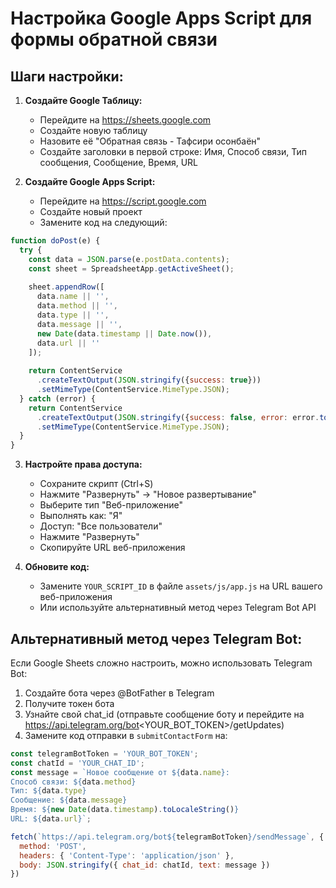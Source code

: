 # Настройка Google Apps Script для формы обратной связи

## Шаги настройки:

1. **Создайте Google Таблицу:**
   - Перейдите на https://sheets.google.com
   - Создайте новую таблицу
   - Назовите её "Обратная связь - Тафсири осонбаён"
   - Создайте заголовки в первой строке: Имя, Способ связи, Тип сообщения, Сообщение, Время, URL

2. **Создайте Google Apps Script:**
   - Перейдите на https://script.google.com
   - Создайте новый проект
   - Замените код на следующий:

```javascript
function doPost(e) {
  try {
    const data = JSON.parse(e.postData.contents);
    const sheet = SpreadsheetApp.getActiveSheet();
    
    sheet.appendRow([
      data.name || '',
      data.method || '',
      data.type || '',
      data.message || '',
      new Date(data.timestamp || Date.now()),
      data.url || ''
    ]);
    
    return ContentService
      .createTextOutput(JSON.stringify({success: true}))
      .setMimeType(ContentService.MimeType.JSON);
  } catch (error) {
    return ContentService
      .createTextOutput(JSON.stringify({success: false, error: error.toString()}))
      .setMimeType(ContentService.MimeType.JSON);
  }
}
```

3. **Настройте права доступа:**
   - Сохраните скрипт (Ctrl+S)
   - Нажмите "Развернуть" → "Новое развертывание"
   - Выберите тип "Веб-приложение"
   - Выполнять как: "Я"
   - Доступ: "Все пользователи"
   - Нажмите "Развернуть"
   - Скопируйте URL веб-приложения

4. **Обновите код:**
   - Замените `YOUR_SCRIPT_ID` в файле `assets/js/app.js` на URL вашего веб-приложения
   - Или используйте альтернативный метод через Telegram Bot API

## Альтернативный метод через Telegram Bot:

Если Google Sheets сложно настроить, можно использовать Telegram Bot:

1. Создайте бота через @BotFather в Telegram
2. Получите токен бота
3. Узнайте свой chat_id (отправьте сообщение боту и перейдите на https://api.telegram.org/bot<YOUR_BOT_TOKEN>/getUpdates)
4. Замените код отправки в `submitContactForm` на:

```javascript
const telegramBotToken = 'YOUR_BOT_TOKEN';
const chatId = 'YOUR_CHAT_ID';
const message = `Новое сообщение от ${data.name}:
Способ связи: ${data.method}
Тип: ${data.type}
Сообщение: ${data.message}
Время: ${new Date(data.timestamp).toLocaleString()}
URL: ${data.url}`;

fetch(`https://api.telegram.org/bot${telegramBotToken}/sendMessage`, {
  method: 'POST',
  headers: { 'Content-Type': 'application/json' },
  body: JSON.stringify({ chat_id: chatId, text: message })
})
```
